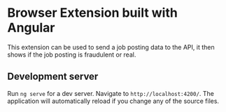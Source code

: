 # Browser Extension built with Angular

This extension can be used to send a job posting data to the API, it then shows if the job posting is fraudulent or real.

## Development server

Run `ng serve` for a dev server. Navigate to `http://localhost:4200/`. The application will automatically reload if you change any of the source files.
